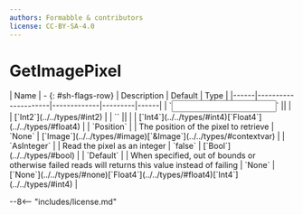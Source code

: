 ```yaml
---
authors: Formabble & contributors
license: CC-BY-SA-4.0
---
```



# GetImagePixel

<div class="sh-parameters" markdown="1">
| Name | - {: #sh-flags-row} | Description | Default | Type |
|------|---------------------|-------------|---------|------|
| `<input>` || | | [`Int2`](../../types/#int2) |
| `<output>` || | | [`Int4`](../../types/#int4)[`Float4`](../../types/#float4) |
| `Position` |  | The position of the pixel to retrieve | `None` | [`Image`](../../types/#image)[`&Image`](../../types/#contextvar) |
| `AsInteger` |  | Read the pixel as an integer | `false` | [`Bool`](../../types/#bool) |
| `Default` |  | When specified, out of bounds or otherwise failed reads will returns this value instead of failing | `None` | [`None`](../../types/#none)[`Float4`](../../types/#float4)[`Int4`](../../types/#int4) |

</div>



--8<-- "includes/license.md"

